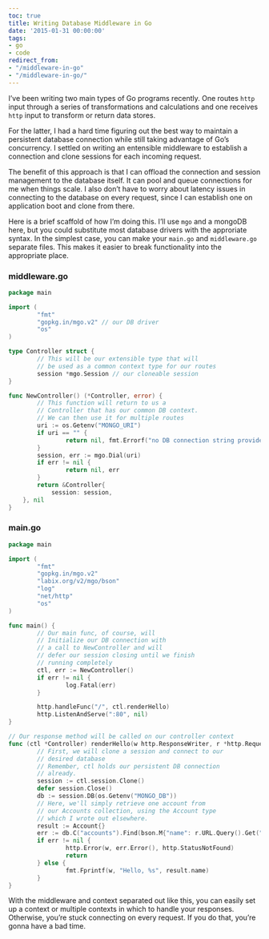 ```yaml
---
toc: true
title: Writing Database Middleware in Go
date: '2015-01-31 00:00:00'
tags:
- go
- code
redirect_from:
- "/middleware-in-go"
- "/middleware-in-go/"
---
```


I’ve been writing two main types of Go programs recently. One routes `http` input through a series of transformations and calculations and one receives `http` input to transform or return data stores.

For the latter, I had a hard time figuring out the best way to maintain a persistent database connection while still taking advantage of Go’s concurrency. I settled on writing an entensible middleware to establish a connection and clone sessions for each incoming request.

The benefit of this approach is that I can offload the connection and session management to the database itself. It can pool and queue connections for me when things scale. I also don’t have to worry about latency issues in connecting to the database on every request, since I can establish one on application boot and clone from there.

Here is a brief scaffold of how I’m doing this. I’ll use `mgo` and a mongoDB here, but you could substitute most database drivers with the approriate syntax. In the simplest case, you can make your `main.go` and `middleware.go` separate files. This makes it easier to break functionality into the appropriate place.

### middleware.go

```go
package main

import (
        "fmt"
        "gopkg.in/mgo.v2" // our DB driver
        "os"
)

type Controller struct {
        // This will be our extensible type that will
        // be used as a common context type for our routes
        session *mgo.Session // our cloneable session
}

func NewController() (*Controller, error) {
        // This function will return to us a 
        // Controller that has our common DB context.
        // We can then use it for multiple routes
        uri := os.Getenv("MONGO_URI")
        if uri == "" {
                return nil, fmt.Errorf("no DB connection string provided")
        }
        session, err := mgo.Dial(uri)
        if err != nil {
                return nil, err
        }
        return &Controller{
            session: session,
    }, nil
}
```

### main.go

```go
package main

import (
        "fmt"
        "gopkg.in/mgo.v2"
        "labix.org/v2/mgo/bson"
        "log"
        "net/http"
        "os"
)

func main() {
        // Our main func, of course, will
        // Initialize our DB connection with 
        // a call to NewController and will
        // defer our session closing until we finish
        // running completely
        ctl, err := NewController()
        if err != nil {
                log.Fatal(err)
        }

        http.handleFunc("/", ctl.renderHello)
        http.ListenAndServe(":80", nil)
}

// Our response method will be called on our controller context
func (ctl *Controller) renderHello(w http.ResponseWriter, r *http.Request) {
        // First, we will clone a session and connect to our 
        // desired database
        // Remember, ctl holds our persistent DB connection
        // already.
        session := ctl.session.Clone()
        defer session.Close()
        db := session.DB(os.Getenv("MONGO_DB"))
        // Here, we'll simply retrieve one account from 
        // our Accounts collection, using the Account type
        // which I wrote out elsewhere.
        result := Account{}
        err := db.C("accounts").Find(bson.M{"name": r.URL.Query().Get("name")}).One(&result)
        if err != nil {
                http.Error(w, err.Error(), http.StatusNotFound)
                return
        } else {
                fmt.Fprintf(w, "Hello, %s", result.name)
        }
}
```

With the middleware and context separated out like this, you can easily set up a context or multiple contexts in which to handle your responses. Otherwise, you’re stuck connecting on every request. If you do that, you’re gonna have a bad time.

